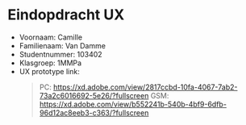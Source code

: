 # Eindopdracht UX

- Voornaam: Camille
- Familienaam: Van Damme   
- Studentnummer: 103402
- Klasgroep: 1MMPa
- UX prototype link: 
    > PC: https://xd.adobe.com/view/2817ccbd-10fa-4067-7ab2-73a2c6016692-5e26/?fullscreen
    > GSM: https://xd.adobe.com/view/b552241b-540b-4bf9-6dfb-96d12ac8eeb3-c363/?fullscreen
